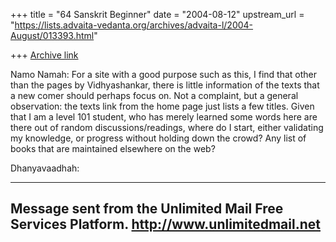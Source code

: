 +++
title = "64 Sanskrit Beginner"
date = "2004-08-12"
upstream_url = "https://lists.advaita-vedanta.org/archives/advaita-l/2004-August/013393.html"

+++
[Archive link](https://lists.advaita-vedanta.org/archives/advaita-l/2004-August/013393.html)

Namo Namah:
 For a site with a good purpose such as this, I find that 
other than the pages by Vidhyashankar, there is little 
information of the texts that a new comer should perhaps focus 
on.
 Not a complaint, but a general observation: the texts link 
from the home page just lists a few titles. 
 Given that I am a level 101 student, who has merely learned 
some words here are there out of random discussions/readings, 
where do I start, either validating my knowledge, or progress 
without holding down the crowd?
 Any list of books that are maintained elsewhere on the web?

Dhanyavaadhah:

--------------------------------------
Message sent from the
Unlimited Mail Free Services Platform.
http://www.unlimitedmail.net
--------------------------------------



